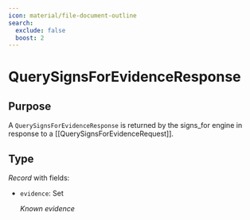 ```yaml
---
icon: material/file-document-outline
search:
  exclude: false
  boost: 2
---
```


# QuerySignsForEvidenceResponse

## Purpose

<!-- --8<-- [start:purpose] -->
A `QuerySignsForEvidenceResponse` is returned by the signs_for engine in response to a [[QuerySignsForEvidenceRequest]].
<!-- --8<-- [end:purpose] -->

## Type

<!-- --8<-- [start:type] -->
<div class="type" markdown>

*Record* with fields:

- `evidence`: Set<SignsForEvidence>

  *Known evidence*
</div>
<!-- --8<-- [end:type] -->

